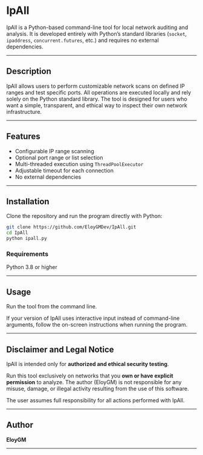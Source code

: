 

# IpAll

IpAll is a Python-based command-line tool for local network auditing and analysis.
It is developed entirely with Python’s standard libraries (`socket`, `ipaddress`, `concurrent.futures`, etc.) and requires no external dependencies.

---

## Description

IpAll allows users to perform customizable network scans on defined IP ranges and test specific ports.
All operations are executed locally and rely solely on the Python standard library.
The tool is designed for users who want a simple, transparent, and ethical way to inspect their own network infrastructure.

---

## Features

- Configurable IP range scanning
- Optional port range or list selection
- Multi-threaded execution using `ThreadPoolExecutor`
- Adjustable timeout for each connection
- No external dependencies

---

## Installation

Clone the repository and run the program directly with Python:

```bash
git clone https://github.com/EloyGMDev/IpAll.git
cd IpAll
python ipall.py
````

### Requirements

Python 3.8 or higher

-----

## Usage

Run the tool from the command line. 


If your version of IpAll uses interactive input instead of command-line arguments, follow the on-screen instructions when running the program.

-----

## Disclaimer and Legal Notice

IpAll is intended only for **authorized and ethical security testing**.

Run this tool exclusively on networks that you **own or have explicit permission** to analyze.
The author (EloyGM) is not responsible for any misuse, damage, or illegal activity resulting from the use of this software.

The user assumes full responsibility for all actions performed with IpAll.

-----

## Author

**EloyGM**



-----
